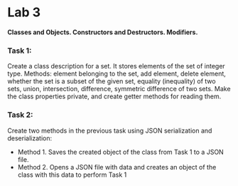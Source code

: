 # Lab 3
**Classes and Objects. Constructors and Destructors. Modifiers.**

### Task 1:
Create a class description for a set. It stores elements of the set of integer type. Methods: element belonging to the set, add element, delete element, whether the set is a subset of the given set, equality (inequality) of two sets, union, intersection, difference, symmetric difference of two sets. Make the class properties private, and create getter methods for reading them.

### Task 2:
Create two methods in the previous task using JSON serialization and deserialization:
+ Method 1. Saves the created object of the class from Task 1 to a JSON file.
+ Method 2. Opens a JSON file with data and creates an object of the class with this data to perform Task 1
